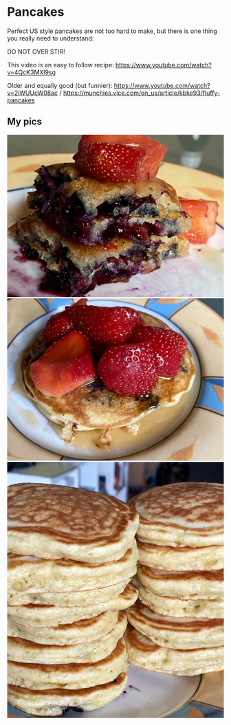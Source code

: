 
# Pancakes

Perfect US style pancakes are not too hard to make, but there is one thing you really need to understand:

DO NOT OVER STIR! 

This video is an easy to follow recipe: https://www.youtube.com/watch?v=4QcK3MXl9sg

Older and equally good (but funnier): https://www.youtube.com/watch?v=2iWUUcW08ac / https://munchies.vice.com/en_us/article/kbke93/fluffy-pancakes

## My pics 

![pic a](IMG_7644.jpg)
![pic a](IMG_7641.jpg)
![pic a](IMG_0881.jpeg)
